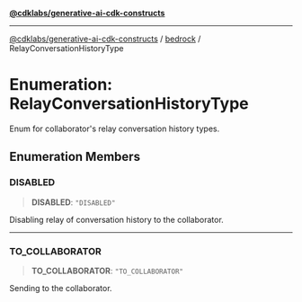 [**@cdklabs/generative-ai-cdk-constructs**](../../../README.md)

***

[@cdklabs/generative-ai-cdk-constructs](../../../README.md) / [bedrock](../README.md) / RelayConversationHistoryType

# Enumeration: RelayConversationHistoryType

Enum for collaborator's relay conversation history types.

## Enumeration Members

### DISABLED

> **DISABLED**: `"DISABLED"`

Disabling relay of conversation history to the collaborator.

***

### TO\_COLLABORATOR

> **TO\_COLLABORATOR**: `"TO_COLLABORATOR"`

Sending to the collaborator.
